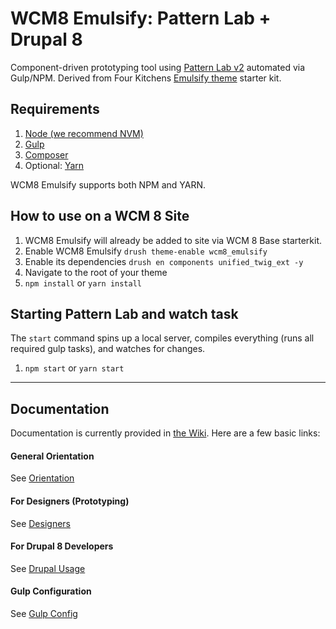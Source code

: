 # WCM8 Emulsify: Pattern Lab + Drupal 8

Component-driven prototyping tool using [Pattern Lab v2](http://patternlab.io/) automated via Gulp/NPM. Derived from Four Kitchens [Emulsify theme](https://github.com/fourkitchens/emulsify) starter kit. 

## Requirements

  1. [Node (we recommend NVM)](https://github.com/creationix/nvm)
  2. [Gulp](http://gulpjs.com/)
  3. [Composer](https://getcomposer.org/)
  4. Optional: [Yarn](https://github.com/yarnpkg/yarn)
  
  WCM8 Emulsify supports both NPM and YARN.

## How to use on a WCM 8 Site

  1. WCM8 Emulsify will already be added to site via WCM 8 Base starterkit.
  2. Enable WCM8 Emulsify `drush theme-enable wcm8_emulsify`
  3. Enable its dependencies `drush en components unified_twig_ext -y`
  4. Navigate to the root of your theme
  5. `npm install` or `yarn install`


## Starting Pattern Lab and watch task

The `start` command spins up a local server, compiles everything (runs all required gulp tasks), and watches for changes.

  1. `npm start` or `yarn start`

  ---

## Documentation
Documentation is currently provided in [the Wiki](https://github.com/fourkitchens/emulsify/wiki). Here are a few basic links:

#### General Orientation

See [Orientation](https://github.com/fourkitchens/emulsify/wiki/Orientation)

#### For Designers (Prototyping)

See [Designers](https://github.com/fourkitchens/emulsify/wiki/For-Designers)

#### For Drupal 8 Developers

See [Drupal Usage](https://github.com/fourkitchens/emulsify/wiki/Drupal-Usage)

#### Gulp Configuration

See [Gulp Config](https://github.com/fourkitchens/emulsify/wiki/Gulp-Config)
